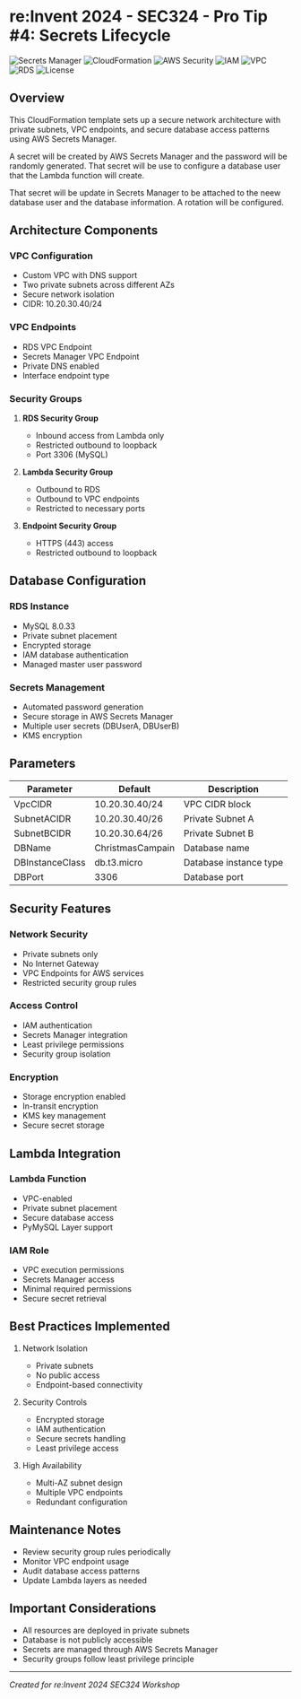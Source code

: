 # re:Invent 2024 - SEC324 - Pro Tip #4: Secrets Lifecycle

![Secrets Manager](https://img.shields.io/badge/AWS-SecretsManager-orange)
![CloudFormation](https://img.shields.io/badge/CloudFormation-Templates-blue)
![AWS Security](https://img.shields.io/badge/AWS-Security-purple)
![IAM](https://img.shields.io/badge/AWS-IAM-yellow)
![VPC](https://img.shields.io/badge/AWS-VPC-blue)
![RDS](https://img.shields.io/badge/AWS-RDS-red)
![License](https://img.shields.io/badge/License-MIT-green)


## Overview

This CloudFormation template sets up a secure network architecture with private subnets, VPC endpoints, and secure database access patterns using AWS Secrets Manager.

A secret will be created by AWS Secrets Manager and the password will be randomly generated. That secret will be use to configure a database user that the Lambda function will create.

That secret will be update in Secrets Manager to be attached to the neew database user and the database information. A rotation will be configured.

## Architecture Components

### VPC Configuration
- Custom VPC with DNS support
- Two private subnets across different AZs
- Secure network isolation
- CIDR: 10.20.30.40/24

### VPC Endpoints
- RDS VPC Endpoint
- Secrets Manager VPC Endpoint
- Private DNS enabled
- Interface endpoint type

### Security Groups
1. **RDS Security Group**
   - Inbound access from Lambda only
   - Restricted outbound to loopback
   - Port 3306 (MySQL)

2. **Lambda Security Group**
   - Outbound to RDS
   - Outbound to VPC endpoints
   - Restricted to necessary ports

3. **Endpoint Security Group**
   - HTTPS (443) access
   - Restricted outbound to loopback

## Database Configuration

### RDS Instance
- MySQL 8.0.33
- Private subnet placement
- Encrypted storage
- IAM database authentication
- Managed master user password

### Secrets Management
- Automated password generation
- Secure storage in AWS Secrets Manager
- Multiple user secrets (DBUserA, DBUserB)
- KMS encryption

## Parameters

| Parameter | Default | Description |
|-----------|---------|-------------|
| VpcCIDR | 10.20.30.40/24 | VPC CIDR block |
| SubnetACIDR | 10.20.30.40/26 | Private Subnet A |
| SubnetBCIDR | 10.20.30.64/26 | Private Subnet B |
| DBName | ChristmasCampain | Database name |
| DBInstanceClass | db.t3.micro | Database instance type |
| DBPort | 3306 | Database port |

## Security Features

### Network Security
- Private subnets only
- No Internet Gateway
- VPC Endpoints for AWS services
- Restricted security group rules

### Access Control
- IAM authentication
- Secrets Manager integration
- Least privilege permissions
- Security group isolation

### Encryption
- Storage encryption enabled
- In-transit encryption
- KMS key management
- Secure secret storage

## Lambda Integration

### Lambda Function
- VPC-enabled
- Private subnet placement
- Secure database access
- PyMySQL Layer support

### IAM Role
- VPC execution permissions
- Secrets Manager access
- Minimal required permissions
- Secure secret retrieval

## Best Practices Implemented

1. Network Isolation
   - Private subnets
   - No public access
   - Endpoint-based connectivity

2. Security Controls
   - Encrypted storage
   - IAM authentication
   - Secure secrets handling
   - Least privilege access

3. High Availability
   - Multi-AZ subnet design
   - Multiple VPC endpoints
   - Redundant configuration

## Maintenance Notes

- Review security group rules periodically
- Monitor VPC endpoint usage
- Audit database access patterns
- Update Lambda layers as needed

## Important Considerations

- All resources are deployed in private subnets
- Database is not publicly accessible
- Secrets are managed through AWS Secrets Manager
- Security groups follow least privilege principle

---

*Created for re:Invent 2024 SEC324 Workshop*
